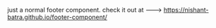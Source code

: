 just a normal footer component.
check it out at ---> https://nishant-batra.github.io/footer-component/
